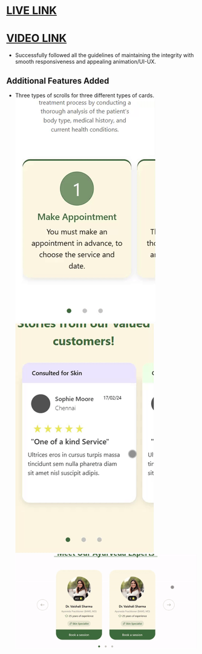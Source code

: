 # [LIVE LINK](https://amrutam-assignment.vercel.app/)

# [VIDEO LINK](https://www.youtube.com/watch?v=F-ckp7gk5Ik)

- Successfully followed all the guidelines of maintaining the integrity with smooth responsiveness and appealing animation/UI-UX.

## Additional Features Added

- Three types of scrolls for three different types of cards.
  <img src="./views/gif-1.gif">
  <img src="./views/gif-2.gif">
  <img src="./views/gif-3.gif">
